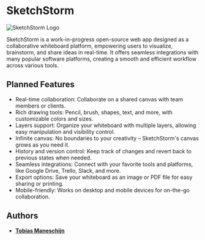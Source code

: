 # SketchStorm

![SketchStorm Logo](./assets/logo.png)

SketchStorm is a work-in-progress open-source web app designed as a collaborative whiteboard  platform, empowering users to visualize, brainstorm, and share ideas in real-time. It offers seamless integrations with many popular software platforms, creating a smooth and efficient workflow across various tools.

## Planned Features

- Real-time collaboration: Collaborate on a shared canvas with team members or clients.
- Rich drawing tools: Pencil, brush, shapes, text, and more, with customizable colors and sizes.
- Layers support: Organize your whiteboard with multiple layers, allowing easy manipulation and visibility control.
- Infinite canvas: No boundaries to your creativity – SketchStorm's canvas grows as you need it.
- History and version control: Keep track of changes and revert back to previous states when needed.
- Seamless integrations: Connect with your favorite tools and platforms, like Google Drive, Trello, Slack, and more.
- Export options: Save your whiteboard as an image or PDF file for easy sharing or printing.
- Mobile-friendly: Works on desktop and mobile devices for on-the-go collaboration.


## Authors

- [**Tobias Maneschijn**](https://tobiasmaneschijn.com)